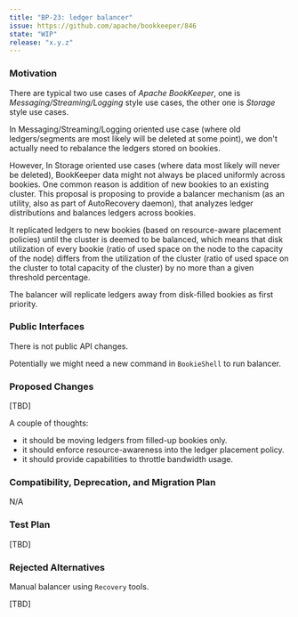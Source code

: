 ```yaml
---
title: "BP-23: ledger balancer"
issue: https://github.com/apache/bookkeeper/846
state: "WIP" 
release: "x.y.z"
---
```


### Motivation

There are typical two use cases of _Apache BookKeeper_, one is *Messaging/Streaming/Logging* style use cases, the other one is *Storage* style use cases.

In Messaging/Streaming/Logging oriented use case (where old ledgers/segments are most likely will be deleted at some point), we don't actually need to rebalance the ledgers stored on bookies.

However,
In Storage oriented use cases (where data most likely will never be deleted), BookKeeper data might not always be placed uniformly across bookies. One common reason is addition of new bookies to an existing cluster. This proposal is proposing to provide a balancer mechanism (as an utility, also as part of AutoRecovery daemon), that analyzes ledger distributions and balances ledgers across bookies.

It replicated ledgers to new bookies (based on resource-aware placement policies) until the cluster is deemed to be balanced, which means that disk utilization of every bookie (ratio of used space on the node to the capacity of the node) differs from the utilization of the cluster (ratio of used space on the cluster to total capacity of the cluster) by no more than a given threshold percentage.

The balancer will replicate ledgers away from disk-filled bookies as first priority.

### Public Interfaces

There is not public API changes.

Potentially we might need a new command in `BookieShell` to run balancer.

### Proposed Changes

[TBD]

A couple of thoughts:

- it should be moving ledgers from filled-up bookies only.
- it should enforce resource-awareness into the ledger placement policy.
- it should provide capabilities to throttle bandwidth usage.


### Compatibility, Deprecation, and Migration Plan

N/A

### Test Plan

[TBD]

### Rejected Alternatives

Manual balancer using `Recovery` tools.

[TBD]
